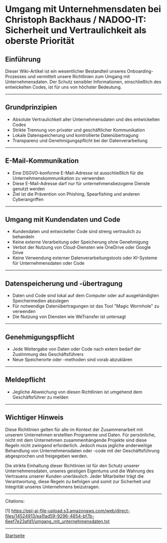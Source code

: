 # Umgang mit Unternehmensdaten bei Christoph Backhaus / NADOO-IT: Sicherheit und Vertraulichkeit als oberste Priorität

## Einführung

Dieser Wiki-Artikel ist ein wesentlicher Bestandteil unseres Onboarding-Prozesses und vermittelt unsere Richtlinien zum Umgang mit Unternehmensdaten. Der Schutz sensibler Informationen, einschließlich des entwickelten Codes, ist für uns von höchster Bedeutung.

---

## Grundprinzipien

- Absolute Vertraulichkeit aller Unternehmensdaten und des entwickelten Codes
- Strikte Trennung von privater und geschäftlicher Kommunikation
- Lokale Datenspeicherung und kontrollierte Datenübertragung
- Transparenz und Genehmigungspflicht bei der Datenverarbeitung

---

## E-Mail-Kommunikation

- Eine DSGVO-konforme E-Mail-Adresse ist ausschließlich für die Unternehmenskommunikation zu verwenden
- Diese E-Mail-Adresse darf nur für unternehmensbezogene Dienste genutzt werden
- Ziel ist die Prävention von Phishing, Spearfishing und anderen Cyberangriffen

---

## Umgang mit Kundendaten und Code

- Kundendaten und entwickelter Code sind streng vertraulich zu behandeln
- Keine externe Verarbeitung oder Speicherung ohne Genehmigung
- Verbot der Nutzung von Cloud-Diensten wie OneDrive oder Google Drive
- Keine Verwendung externer Datenverarbeitungstools oder KI-Systeme für Unternehmensdaten oder Code

---

## Datenspeicherung und -übertragung

- Daten und Code sind lokal auf dem Computer oder auf ausgehändigten Speichermedien abzulegen
- Für notwendige Datenübertragungen ist das Tool "Magic Wormhole" zu verwenden
- Die Nutzung von Diensten wie WeTransfer ist untersagt

---

## Genehmigungspflicht

- Jede Weitergabe von Daten oder Code nach extern bedarf der Zustimmung des Geschäftsführers
- Neue Speicherorte oder -methoden sind vorab abzuklären

---

## Meldepflicht

- Jegliche Abweichung von diesen Richtlinien ist umgehend dem Geschäftsführer zu melden

---

## Wichtiger Hinweis

Diese Richtlinien gelten für alle im Kontext der Zusammenarbeit mit unserem Unternehmen erstellten Programme und Daten. Für persönliche, nicht mit dem Unternehmen zusammenhängende Projekte sind diese Regeln nicht zwingend erforderlich. Jedoch muss jegliche anderweitige Behandlung von Unternehmensdaten oder -code mit der Geschäftsführung abgesprochen und freigegeben werden.

Die strikte Einhaltung dieser Richtlinien ist für den Schutz unserer Unternehmensdaten, unseres geistigen Eigentums und die Wahrung des Vertrauens unserer Kunden unerlässlich. Jeder Mitarbeiter trägt die Verantwortung, diese Regeln zu befolgen und somit zur Sicherheit und Integrität unseres Unternehmens beizutragen.

---

Citations:

[1] <https://ppl-ai-file-upload.s3.amazonaws.com/web/direct-files/14524913/ea1fad59-9296-4854-bf7b-6eef7e23afd1/umgang_mit_unternehmensdaten.txt>

---

[Startseite](../../README.md)
